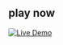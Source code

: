 ## play now

[![Live Demo](https://img.shields.io/badge/Live%20Demo-Calculator-brightgreen)](https://omvijaysharma.github.io/math/)
